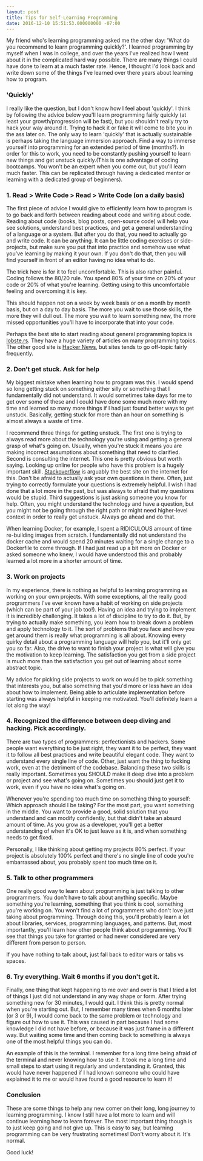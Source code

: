 ```yaml
---
layout: post
title: Tips for Self-Learning Programming
date: 2016-12-10 15:51:53.000000000 -07:00
---
```

My friend who's learning programming asked me the other day: 'What do you recommend to learn programming quickly?'. I learned programming by myself when I was in college, and over the years I've realized how I went about it in the complicated hard way possible. There are many things I could have done to learn at a much faster rate. Hence, I thought I'd look back and write down some of the things I've learned over there years about learning how to program.

### 'Quickly'

I really like the question, but I don't know how I feel about 'quickly'. I think by following the advice below you'll learn programming fairly quickly (at least your growth/progression will be fast), but you shouldn't really try to hack your way around it. Trying to hack it or fake it will come to bite you in the ass later on. The only way to learn 'quickly' that is actually sustainable is perhaps taking the language immersion approach. Find a way to immerse yourself into programming for an extended period of time (months?). In order for this to work, you need to be constantly pushing yourself to learn new things and get unstuck quickly.(This is one advantage of coding bootcamps. You won't be an expert when you come out, but you'll learn much faster. This can be replicated through having a dedicated mentor or learning with a dedicated group of beginners).

### 1. Read > Write Code > Read > Write Code (on a daily basis)

The first piece of advice I would give to efficiently learn how to program is to go back and forth between reading about code and writing about code. Reading about code (books, blog posts, open-source code) will help you see solutions, understand best practices, and get a general understanding of a language or a system. But after you do that, you need to actually go and write code. It can be anything. It can be little coding exercises or side-projects, but make sure you put that into practice and somehow use what you've learning by making it your own. If you don't do that, then you will find yourself in front of an editor having no idea what to do.

The trick here is for it to feel uncomfortable. This is also rather painful. Coding follows the 80/20 rule. You spend 80% of your time on 20% of your code or 20% of what you're learning. Getting using to this uncomfortable feeling and overcoming it is key.

This should happen not on a week by week basis or on a month by month basis, but on a day to day basis. The more you wait to use those skills, the more they will dull out. The more you wait to learn something new, the more missed opportunities you'll have to incorporate that into your code.

Perhaps the best site to start reading about general programming topics is [lobste.rs](lobste.rs). They have a huge variety of articles on many programming topics. The other good site is [Hacker News](new.ycombinator.com), but sites tends to go off-topic fairly frequently.

### 2. Don't get stuck. Ask for help

My biggest mistake when learning how to program was this. I would spend so long getting stuck on something either silly or something that I fundamentally did not understand. It would sometimes take days for me to get over some of these and I could have done some much more with my time and learned so many more things if I had just found better ways to get unstuck. Basically, getting stuck for more than an hour on something is almost always a waste of time.

I recommend three things for getting unstuck. The first one is trying to always read more about the technology you're using and getting a general grasp of what's going on. Usually, when you're stuck it means you are making incorrect assumptions about something that need to clarified. Second is consulting the internet. This one is pretty obvious but worth saying. Looking up online for people who have this problem is a hugely important skill. [Stackoverflow](www.stackoverflow.com) is arguably the best site on the internet for this. Don't be afraid to actually ask your own questions in there. Often, just trying to correctly formulate your questions is extremely helpful. I wish I had done that a lot more in the past, but was always to afraid that my questions would be stupid. Third suggestions is just asking someone you know for help. Often, you might understand the technology and have a question, but you might not be going through the right path or might need higher-level context in order to really get unstuck. Always go ahead and do that.

When learning Docker, for example, I spent a RIDICULOUS amount of time re-building images from scratch. I fundamentally did not understand the docker cache and would spend 20 minutes waiting for a single change to a Dockerfile to come through. If I had just read up a bit more on Docker or asked someone who knew, I would have understood this and probably learned a lot more in a shorter amount of time.

### 3. Work on projects

In my experience, there is nothing as helpful to learning programming as working on your own projects. With some exceptions, all the really good programmers I've ever known have a habit of working on side projects (which can be part of your job too!). Having an idea and trying to implement it is incredibly challenging. It takes a lot of discipline to try to do it. But, by trying to actually make something, you learn how to break down a problem and apply technology to it. The sort of problems that you face and how you get around them is really what programming is all about. Knowing every quirky detail about a programming language will help you, but it'll only get you so far. Also, the drive to want to finish your project is what will give you the motivation to keep learning. The satisfaction you get from a side project is much more than the satisfaction you get out of learning about some abstract topic.

My advice for picking side projects to work on would be to pick something that interests you, but also something that you'd more or less have an idea about how to implement. Being able to articulate implementation before starting was always helpful in keeping me motivated. You'll definitely learn a lot along the way!

### 4. Recognized the difference between deep diving and hacking. Pick accordingly.

There are two types of programmers: perfectionists and hackers. Some people want everything to be just right, they want it to be perfect, they want it to follow all best practices and write beautiful elegant code. They want to understand every single line of code. Other, just want the thing to fucking work, even at the detriment of the codebase. Balancing these two skills is really important. Sometimes you SHOULD make it deep dive into a problem or project and see what's going on. Sometimes you should just get it to work, even if you have no idea what's going on.

Whenever you're spending too much time on something thing to yourself: Which approach should I be taking? For the most part, you want something in the middle. You want to provide a good, solid solution that you understand and can modify confidently, but that didn't take an absurd amount of time. As you grow as a developer, you'll get a better understanding of when it's OK to just leave as it is, and when something needs to get fixed.

Personally, I like thinking about getting my projects 80% perfect. If your project is absolutely 100% perfect and there's no single line of code you're embarrassed about, you probably spent too much time on it.

### 5. Talk to other programmers

One really good way to learn about programming is just talking to other programmers. You don't have to talk about anything specific. Maybe something you're learning, something that you think is cool, something you're working on. You won't find a lot of programmers who don't love just taking about programming. Through doing this, you'll probably learn a lot about libraries, services, programming languages, and patterns. But, most importantly, you'll learn how other people think about programming. You'll see that things you take for granted or had never considered are very different from person to person.

If you have nothing to talk about, just fall back to editor wars or tabs vs spaces.

### 6. Try everything. Wait 6 months if you don't get it.

Finally, one thing that kept happening to me over and over is that I tried a lot of things I just did not understand in any way shape or form. After trying something new for 30 minutes, I would quit. I think this is pretty normal when you're starting out. But, I remember many times when 6 months later (or 3 or 9), I would come back to the same problem or technology and figure out how to use it. This was caused in part because I had some knowledge I did not have before, or because it was just frame in a different way. But waiting some time and then coming back to something is always one of the most helpful things you can do.

An example of this is the terminal. I remember for a long time being afraid of the terminal and never knowing how to use it. It took me a long time and small steps to start using it regularly and understanding it. Granted, this would have never happened if I had known someone who could have explained it to me or would have found a good resource to learn it!

### Conclusion

These are some things to help any new comer on their long, long journey to learning programming. I know I still have a lot more to learn and will continue learning how to learn forever. The most important thing though is to just keep going and not give up. This is easy to say, but learning programming can be very frustrating sometimes! Don't worry about it. It's normal.

Good luck!
